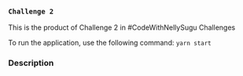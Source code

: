 ### `Challenge 2`

This is the product of Challenge 2 in #CodeWithNellySugu Challenges

To run the application, use the following command: `yarn start`

### Description


